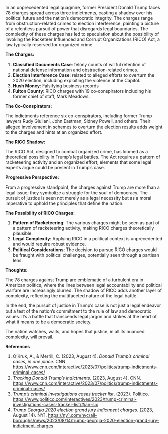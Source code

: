 In an unprecedented legal quagmire, former President Donald Trump faces 78 charges spread across three indictments, casting a shadow over his political future and the nation’s democratic integrity. The charges range from obstruction-related crimes to election interference, painting a picture of a relentless pursuit of power that disregards legal boundaries. The complexity of these charges has led to speculation about the possibility of invoking the Racketeer Influenced and Corrupt Organizations (RICO) Act, a law typically reserved for organized crime.

**The Charges:**

1. **Classified Documents Case**: felony counts of willful retention of national defense information and obstruction-related crimes.
2. **Election Interference Case**: related to alleged efforts to overturn the 2020 election, including exploiting the violence at the Capitol.
3. **Hush Money**: Falsifying business records
4. **Fulton County**: RICO charges with 19 co-conspirators including his former chief of staff, Mark Meadows.

**The Co-Conspirators:**

The indictments reference six co-conspirators, including former Trump lawyers Rudy Giuliani, John Eastman, Sidney Powell, and others. Their alleged involvement in schemes to overturn the election results adds weight to the charges and hints at an organized effort.

**The RICO Shadow:**

The RICO Act, designed to combat organized crime, has loomed as a theoretical possibility in Trump’s legal battles. The Act requires a pattern of racketeering activity and an organized effort, elements that some legal experts argue could be present in Trump’s case.

**Progressive Perspective:**

From a progressive standpoint, the charges against Trump are more than a legal issue; they symbolize a struggle for the soul of democracy. The pursuit of justice is seen not merely as a legal necessity but as a moral imperative to uphold the principles that define the nation.

**The Possibility of RICO Charges:**

1. **Pattern of Racketeering**: The various charges might be seen as part of a pattern of racketeering activity, making RICO charges theoretically plausible.
2. **Legal Complexity**: Applying RICO in a political context is unprecedented and would require robust evidence.
3. **Political Considerations**: The decision to pursue RICO charges would be fraught with political challenges, potentially seen through a partisan lens.

**Thoughts:**

The 78 charges against Trump are emblematic of a turbulent era in American politics, where the lines between legal accountability and political warfare are increasingly blurred. The shadow of RICO adds another layer of complexity, reflecting the multifaceted nature of the legal battle.

In the end, the pursuit of justice in Trump’s case is not just a legal endeavor but a test of the nation’s commitment to the rule of law and democratic values. It’s a battle that transcends legal jargon and strikes at the heart of what it means to be a democratic society.

The nation watches, waits, and hopes that justice, in all its nuanced complexity, will prevail.

**References**

1. O’Kruk, A., &amp; Merrill, C. (2023, August 4). *Donald Trump’s criminal cases, in one place*. CNN. <https://www.cnn.com/interactive/2023/07/politics/trump-indictments-criminal-cases/>
2. *Tracking Donald Trump’s indictments*. (2023, August 4). CNN. <https://www.cnn.com/interactive/2023/07/politics/trump-indictments-criminal-cases/>
3. *Trump’s criminal investigations cases tracker list*. (2023). Politico. <https://www.politico.com/interactives/2023/trump-criminal-investigations-cases-tracker-list/#jan-six>
4. *Trump Georgia 2020 election grand jury indictment charges*. (2023, August 14). NY1. <https://ny1.com/nyc/all-boroughs/news/2023/08/14/trump-georgia-2020-election-grand-jury-indictment-charges>